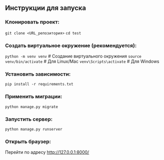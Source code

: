 ## Инструкции для запуска

### Клонировать проект:

```git clone <URL_репозитория>```
    ```cd test```

### Создать виртуальное окружение (рекомендуется):

```python -m venv venv``` # Создание виртуального окружения
```source venv/bin/activate``` # Для Linux/Mac
```venv\Scripts\activate```  # Для Windows

### Установить зависимости:

```pip install -r requirements.txt```

### Применить миграции:

```python manage.py migrate```

### Запустить сервер:

```python manage.py runserver```

### Открыть браузер:

Перейти по адресу http://127.0.0.1:8000/
